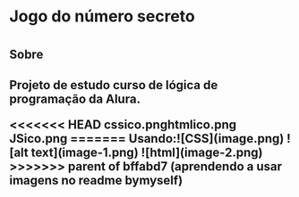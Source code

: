 <h1>Jogo do número secreto<h1>

<h2>    Sobre<h2>
<p>Projeto de estudo curso de lógica de programação da Alura.</p>
<<<<<<< HEAD
<img>cssico.png</img>htmlico.png<img></img><img>JSico.png</img>
=======
Usando:![CSS](image.png) ![alt text](image-1.png)  ![html](image-2.png)
>>>>>>> parent of bffabd7 (aprendendo a usar imagens no readme bymyself)
